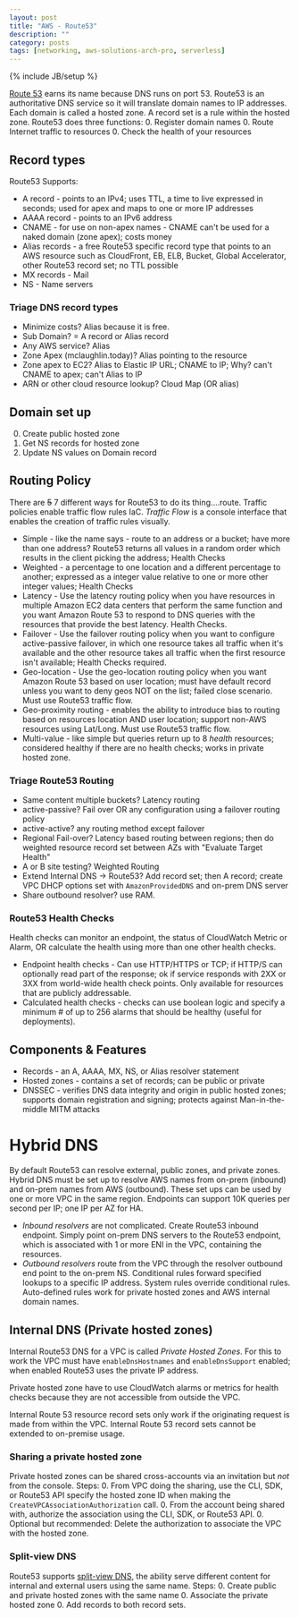```yaml
---
layout: post
title: "AWS - Route53"
description: ""
category: posts
tags: [networking, aws-solutions-arch-pro, serverless]
---
```

{% include JB/setup %}

[Route 53](https://aws.amazon.com/route53/) earns its name because DNS runs on port 53. Route53 is an authoritative DNS service so it will translate domain names to IP addresses. Each domain is called a hosted zone. A record set is a rule within the hosted zone. Route53 does three functions:
0. Register domain names
0. Route Internet traffic to resources
0. Check the health of your resources 

## Record types
Route53 Supports:
- A record - points to an IPv4; uses TTL, a time to live expressed in seconds; used for apex and maps to one or more IP addresses
- AAAA record - points to an IPv6 address
- CNAME - for use on non-apex names - CNAME can't be used for a naked domain (zone apex); costs money 
- Alias records - a free Route53 specific record type that points to an AWS resource such as CloudFront, EB, ELB, Bucket, Global Accelerator, other Route53 record set; no TTL possible
- MX records - Mail
- NS - Name servers

### Triage DNS record types
- Minimize costs? Alias because it is free.
- Sub Domain? = A record or Alias record
- Any AWS service? Alias
- Zone Apex (mclaughlin.today)? Alias pointing to the resource
- Zone apex to EC2? Alias to Elastic IP URL; CNAME to IP; Why? can't CNAME to apex; can't Alias to IP
- ARN or other cloud resource lookup? Cloud Map (OR alias)

## Domain set up
0. Create public hosted zone
0. Get NS records for hosted zone
0. Update NS values on Domain record

## Routing Policy 
There are ~~5~~ 7 different ways for Route53 to do its thing....route. Traffic policies enable traffic flow rules IaC. _Traffic Flow_ is a console interface that enables the creation of traffic rules visually.
* Simple - like the name says - route to an address or a bucket; have more than one address? Route53 returns all values in a random order which results in the client picking the address; Health Checks
* Weighted - a percentage to one location and a different percentage to another; expressed as a integer value relative to one or more other integer values; Health Checks
* Latency - Use the latency routing policy when you have resources in multiple Amazon EC2 data centers that perform the same function and you want Amazon Route 53 to respond to DNS queries with the resources that provide the best latency. Health Checks.
* Failover - Use the failover routing policy when you want to configure active-passive failover, in which one resource takes all traffic when it's available and the other resource takes all traffic when the first resource isn't available; Health Checks required.
* Geo-location - Use the geo-location routing policy when you want Amazon Route 53 based on user location; must have default record unless you want to deny geos NOT on the list; failed close scenario. Must use Route53 traffic flow.
* Geo-proximity routing - enables the ability to introduce bias to routing based on resources location AND user location; support non-AWS resources using Lat/Long. Must use Route53 traffic flow.
* Multi-value - like simple but queries return up to 8 *health* resources; considered healthy if there are no health checks; works in private hosted zone.

### Triage Route53 Routing
- Same content multiple buckets? Latency routing
- active-passive? Fail over OR any configuration using a failover routing policy
- active-active? any routing method except failover
- Regional Fail-over? Latency based routing between regions; then do weighted resource record set between AZs with "Evaluate Target Health"
- A or B site testing? Weighted Routing
- Extend Internal DNS -> Route53? Add record set; then A record; create VPC DHCP options set with `AmazonProvidedDNS` and on-prem DNS server
- Share outbound resolver? use RAM.

### Route53 Health Checks
Health checks can monitor an endpoint, the status of CloudWatch Metric or Alarm, OR calculate the health using more than one other health checks.
- Endpoint health checks - Can use HTTP/HTTPS or TCP; if HTTP/S can optionally read part of the response; ok if service responds with 2XX or 3XX from world-wide health check points. Only available for resources that are publicly addressable.
- Calculated health checks - checks can use boolean logic and specify a minimum # of up to 256 alarms that should be healthy (useful for deployments). 

## Components &amp; Features
- Records - an A, AAAA, MX, NS, or Alias resolver statement
- Hosted zones - contains a set of records; can be public or private
- DNSSEC - verifies DNS data integrity and origin in public hosted zones; supports domain registration and signing; protects against Man-in-the-middle MITM attacks

# Hybrid DNS
By default Route53 can resolve external, public zones, and private zones. Hybrid DNS must be set up to resolve AWS names from on-prem (inbound) and on-prem names from AWS (outbound). These set ups can be used by one or more VPC in the same region. Endpoints can support 10K queries per second per IP; one IP per AZ for HA.

- _Inbound resolvers_ are not complicated. Create Route53 inbound endpoint. Simply point on-prem DNS servers to the Route53 endpoint, which is associated with 1 or more ENI in the VPC, containing the resources. 
- _Outbound resolvers_ route from the VPC through the resolver outbound end point to the on-prem NS. Conditional rules forward specified lookups to a specific IP address. System rules override conditional rules. Auto-defined rules work for private hosted zones and AWS internal domain names.

## Internal DNS (Private hosted zones)
Internal Route53 DNS for a VPC is called _Private Hosted Zones_. For this to work the VPC must have `enableDnsHostnames` and `enableDnsSupport` enabled; when enabled Route53 uses the private IP address.

Private hosted zone have to use CloudWatch alarms or metrics for health checks because they are not accessible from outside the VPC.

Internal Route 53 resource record sets only work if the originating request is made from within the VPC. Internal Route 53 record sets cannot be extended to on-premise usage.

### Sharing a private hosted zone
Private hosted zones can be shared cross-accounts via an invitation but *not* from the console. Steps:
0. From VPC doing the sharing, use the CLI, SDK, or Route53 API specify the hosted zone ID when making the `CreateVPCAssociationAuthorization` call.
0. From the account being shared with, authorize the association using the CLI, SDK, or Route53 API.
0. Optional but recommended: Delete the authorization to associate the VPC with the hosted zone.

### Split-view DNS
Route53 supports [split-view DNS](https://docs.aws.amazon.com/Route53/latest/DeveloperGuide/hosted-zone-private-considerations.html#hosted-zone-private-considerations-split-view-dns), the ability serve different content for internal and external users using the same name. Steps:
0. Create public and private hosted zones with the same name
0. Associate the private hosted zone
0. Add records to both record sets. 
